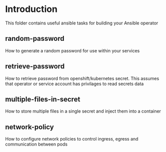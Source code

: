 # Introduction
This folder contains useful ansible tasks for building your Ansible operator

## random-password
How to generate a random password for use within your services

## retrieve-password
How to retrieve password from openshift/kubernetes secret. This assumes that operator or service account has privilages to read secrets data

## multiple-files-in-secret
How to store multiple files in a single secret and inject them into a container

## network-policy
How to configure network policies to control ingress, egress and communication between pods
